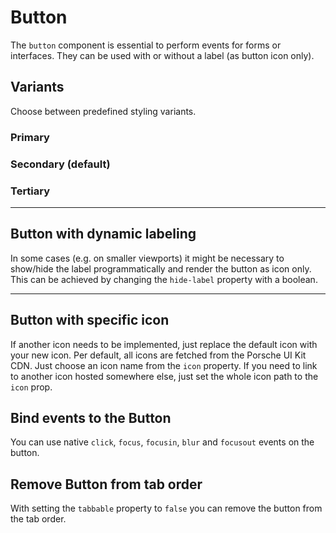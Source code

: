 # Button

The `button` component is essential to perform events for forms or interfaces. They can be used with or without a label (as button icon only).

## Variants

Choose between predefined styling variants.

### Primary

<Playground :themeable="true" :childElementLayout="{spacing: 'inline'}">
  <template v-slot={theme}>
    <p-button variant="primary" :theme="theme">Some label</p-button>
    <p-button variant="primary" disabled="true" :theme="theme">Some label</p-button>
    <p-button variant="primary" loading="true" :theme="theme">Some label</p-button>
    <br>
    <p-button variant="primary" ally-label="Some action description" :theme="theme" />
    <p-button variant="primary" ally-label="Some action description" disabled="true" :theme="theme" />
    <p-button variant="primary" ally-label="Some action description" loading="true" :theme="theme" />
  </template>
</Playground>

### Secondary (default)

<Playground :themeable="true" :childElementLayout="{spacing: 'inline'}">
  <template v-slot={theme}>
    <p-button :theme="theme">Some label</p-button>
    <p-button disabled="true" :theme="theme">Some label</p-button>
    <p-button loading="true" :theme="theme">Some label</p-button>
    <br>
    <p-button ally-label="Some action description" :theme="theme" />
    <p-button ally-label="Some action description" disabled="true" :theme="theme" />
    <p-button ally-label="Some action description" loading="true" :theme="theme" />
  </template>
</Playground>

### Tertiary

<Playground :themeable="true" :childElementLayout="{spacing: 'inline'}">
  <template v-slot={theme}>
    <p-button variant="tertiary" :theme="theme">Some label</p-button>
    <p-button variant="tertiary" disabled="true" :theme="theme">Some label</p-button>
    <p-button variant="tertiary" loading="true" :theme="theme">Some label</p-button>
    <br>
    <p-button variant="tertiary" ally-label="Some action description" :theme="theme" />
    <p-button variant="tertiary" ally-label="Some action description" disabled="true" :theme="theme" />
    <p-button variant="tertiary" ally-label="Some action description" loading="true" :theme="theme" />
  </template>
</Playground>

---

## Button with dynamic labeling
In some cases (e.g. on smaller viewports) it might be necessary to show/hide the label programmatically and render the button as icon only. This can be achieved by changing the `hide-label` property with a boolean.

<Playground :themeable="true">
    <template #configurator>
      <select @change="toggleLabel = $event.target.value">
        <option selected value="true">Hide label</option>
        <option value="false">Show label</option>
      </select>
    </template>
    <template v-slot={theme}>
      <p-button :hide-label="toggleLabel" :theme="theme">Some label</p-button>
    </template>
</Playground>

---

## Button with specific icon
If another icon needs to be implemented, just replace the default icon with your new icon. Per default, all icons are fetched from the Porsche UI Kit CDN. Just choose an icon name from the `icon` property. If you need to link to another icon hosted somewhere else, just set the whole icon path to the `icon` prop.

<Playground :themeable="true" :childElementLayout="{spacing: 'inline'}">
  <template v-slot={theme}>
    <p-button icon="phone" :theme="theme">Some label</p-button>
    <p-button :icon-source="require(`@/assets/web/icon-custom-kaixin.svg`)" :theme="theme">Some label</p-button>
    <br>
    <p-button icon="phone" ally-label="Some action description" :theme="theme" />
    <p-button :icon-source="require(`@/assets/web/icon-custom-kaixin.svg`)" ally-label="Some action description" :theme="theme" />
  </template>
</Playground>

## Bind events to the Button
You can use native `click`, `focus`, `focusin`, `blur` and `focusout` events on the button.

<Playground :themeable="true" :childElementLayout="{spacing: 'inline'}">
  <template v-slot={theme}>
    <p-button
        onclick="alert('click')"
        onfocus="console.log('focus')"
        onfocusin="console.log('focusin')"
        onblur="console.log('blur')"
        onfocusout="console.log('focusout')"
        ally-label="Some action description"
        :theme="theme"
    />
  </template>
</Playground>

## Remove Button from tab order
With setting the `tabbable` property to `false` you can remove the button from the tab order.

<Playground :themeable="true" :childElementLayout="{spacing: 'inline'}">
  <template v-slot={theme}>
    <p-button tabbable="true" ally-label="Some action description" :theme="theme" />
    <p-button tabbable="false" ally-label="Some action description" :theme="theme" />
  </template>
</Playground>


<script lang="ts">
  import { Component, Vue } from 'vue-property-decorator';
  
  @Component
  export default class PlaygroundTypography extends Vue {
    public toggleLabel: boolean = true;
    
  }
</script>